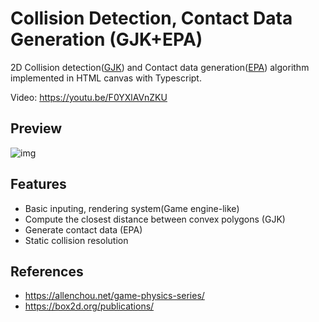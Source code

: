 # Collision Detection, Contact Data Generation (GJK+EPA)

2D Collision detection([GJK](http://allenchou.net/2013/12/game-physics-collision-detection-gjk/)) and Contact data generation([EPA](http://allenchou.net/2013/12/game-physics-contact-generation-epa/)) algorithm implemented in HTML canvas with Typescript.


Video: https://youtu.be/F0YXlAVnZKU

## Preview
![img](.github/gjk%2Bepa%20demo.gif)

## Features
- Basic inputing, rendering system(Game engine-like)
- Compute the closest distance between convex polygons (GJK)
- Generate contact data (EPA)
- Static collision resolution

## References
- https://allenchou.net/game-physics-series/
- https://box2d.org/publications/
